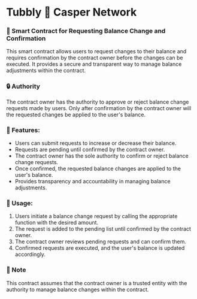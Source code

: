 # **Tubbly 🤝 Casper Network**

### 📜 Smart Contract for Requesting Balance Change and Confirmation

This smart contract allows users to request changes to their balance
and requires confirmation by the contract owner before the changes can be executed.
It provides a secure and transparent way to manage balance adjustments within the contract.

### 🔒 Authority

The contract owner has the authority to approve or reject balance change requests made by users.
Only after confirmation by the contract owner will the requested changes be applied to the user's balance.

### 🚀 Features:

- Users can submit requests to increase or decrease their balance.
- Requests are pending until confirmed by the contract owner.
- The contract owner has the sole authority to confirm or reject balance change requests.
- Once confirmed, the requested balance changes are applied to the user's balance.
- Provides transparency and accountability in managing balance adjustments.

### 🔨 Usage:

1.  Users initiate a balance change request by calling the appropriate function with the desired amount.
2.  The request is added to the pending list until confirmed by the contract owner.
3.  The contract owner reviews pending requests and can confirm them.
4.  Confirmed requests are executed, and the user's balance is updated accordingly.

### 📝 Note

This contract assumes that the contract owner is a trusted entity with the authority to manage balance changes within the contract.
